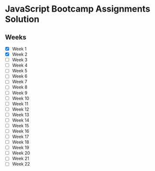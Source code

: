 # JavaScript Bootcamp Assignments Solution

## Weeks

-   [x] Week 1
-   [x] Week 2
-   [ ] Week 3
-   [ ] Week 4
-   [ ] Week 5
-   [ ] Week 6
-   [ ] Week 7
-   [ ] Week 8
-   [ ] Week 9
-   [ ] Week 10
-   [ ] Week 11
-   [ ] Week 12
-   [ ] Week 13
-   [ ] Week 14
-   [ ] Week 15
-   [ ] Week 16
-   [ ] Week 17
-   [ ] Week 18
-   [ ] Week 19
-   [ ] Week 20
-   [ ] Week 21
-   [ ] Week 22

